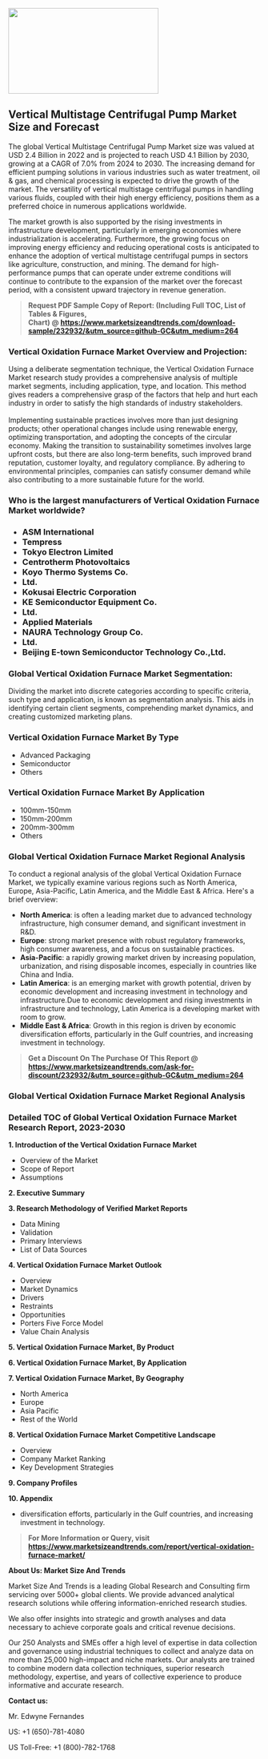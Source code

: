 <p><img class="alignnone size-medium wp-image-20088" src="https://ffe5etoiles.com/wp-content/uploads/2024/12/MST1-300x171.png" alt="" width="300" height="171" /></p><h2>Vertical Multistage Centrifugal Pump Market Size and Forecast</h2><p>The global Vertical Multistage Centrifugal Pump Market size was valued at USD 2.4 Billion in 2022 and is projected to reach USD 4.1 Billion by 2030, growing at a CAGR of 7.0% from 2024 to 2030. The increasing demand for efficient pumping solutions in various industries such as water treatment, oil & gas, and chemical processing is expected to drive the growth of the market. The versatility of vertical multistage centrifugal pumps in handling various fluids, coupled with their high energy efficiency, positions them as a preferred choice in numerous applications worldwide.</p><p>The market growth is also supported by the rising investments in infrastructure development, particularly in emerging economies where industrialization is accelerating. Furthermore, the growing focus on improving energy efficiency and reducing operational costs is anticipated to enhance the adoption of vertical multistage centrifugal pumps in sectors like agriculture, construction, and mining. The demand for high-performance pumps that can operate under extreme conditions will continue to contribute to the expansion of the market over the forecast period, with a consistent upward trajectory in revenue generation.</p></p><blockquote id="" class=""><strong>Request PDF Sample Copy of Report: (Including Full TOC, List of Tables &amp; Figures, Chart)&nbsp;@&nbsp;<strong><a href="https://www.marketsizeandtrends.com/download-sample/232932/&utm_source=github-GC&utm_medium=264" target="_blank">https://www.marketsizeandtrends.com/download-sample/232932/&utm_source=github-GC&utm_medium=264</a></strong></strong></blockquote><h3 id="" class="">Vertical Oxidation Furnace Market&nbsp;Overview and Projection:</h3><p id="" class="">Using a deliberate segmentation technique, the Vertical Oxidation Furnace Market research study provides a comprehensive analysis of multiple market segments, including application, type, and location. This method gives readers a comprehensive grasp of the factors that help and hurt each industry in order to satisfy the high standards of industry stakeholders. <br /> <br />Implementing sustainable practices involves more than just designing products; other operational changes include using renewable energy, optimizing transportation, and adopting the concepts of the circular economy. Making the transition to sustainability sometimes involves large upfront costs, but there are also long-term benefits, such improved brand reputation, customer loyalty, and regulatory compliance. By adhering to environmental principles, companies can satisfy consumer demand while also contributing to a more sustainable future for the world.</p><h3 id="" class="">Who is the largest manufacturers of&nbsp;Vertical Oxidation Furnace Market worldwide?</h3><h3 class=""><p><ul><li>ASM International </li><li> Tempress </li><li> Tokyo Electron Limited </li><li> Centrotherm Photovoltaics </li><li> Koyo Thermo Systems Co. </li><li> Ltd. </li><li> Kokusai Electric Corporation </li><li> KE Semiconductor Equipment Co. </li><li> Ltd. </li><li> Applied Materials </li><li> NAURA Technology Group Co. </li><li> Ltd. </li><li> Beijing E-town Semiconductor Technology Co.,Ltd.</li></ul></p></h3><h3 id="" class="">Global&nbsp;Vertical Oxidation Furnace Market Segmentation:</h3><p id="" class="">Dividing the market into discrete categories according to specific criteria, such type and application, is known as segmentation analysis. This aids in identifying certain client segments, comprehending market dynamics, and creating customized marketing plans.</p><h3 id="" class="">Vertical Oxidation Furnace Market&nbsp;By Type</h3><p><p><ul><li>Advanced Packaging</li><li> Semiconductor</li><li> Others</p></li></ul></p></p><h3 id="" class="">Vertical Oxidation Furnace Market&nbsp;By Application</h3><p class=""><p><ul><li>100mm-150mm</li><li> 150mm-200mm</li><li> 200mm-300mm</li><li> Others</li></ul></p></p><h3 id="" class="">Global Vertical Oxidation Furnace Market Regional Analysis</h3><p id="" class="">To conduct a regional analysis of the global Vertical Oxidation Furnace Market, we typically examine various regions such as North America, Europe, Asia-Pacific, Latin America, and the Middle East &amp; Africa. Here's a brief overview:</p><ul><li><strong>North America</strong>: is often a leading market due to advanced technology infrastructure, high consumer demand, and significant investment in R&amp;D.</li><li><strong>Europe</strong>: strong market presence with robust regulatory frameworks, high consumer awareness, and a focus on sustainable practices.</li><li><strong>Asia-Pacific</strong>: a rapidly growing market driven by increasing population, urbanization, and rising disposable incomes, especially in countries like China and India.</li><li><strong>Latin America</strong>: is an emerging market with growth potential, driven by economic development and increasing investment in technology and infrastructure.Due to economic development and rising investments in infrastructure and technology, Latin America is a developing market with room to grow.</li><li><strong>Middle East &amp; Africa</strong>: Growth in this region is driven by economic diversification efforts, particularly in the Gulf countries, and increasing investment in technology.</li></ul><blockquote id="" class=""><strong>Get a Discount On The Purchase Of This Report @ <strong><a href="https://www.marketsizeandtrends.com/ask-for-discount/232932/&utm_source=github-GC&utm_medium=264" target="_blank">https://www.marketsizeandtrends.com/ask-for-discount/232932/&utm_source=github-GC&utm_medium=264</a></strong></strong></blockquote><h3 id="" class="">Global Vertical Oxidation Furnace Market Regional Analysis</h3><h3 id="" class="">Detailed TOC of Global Vertical Oxidation Furnace Market Research Report, 2023-2030</h3><p id="" class=""><strong>1. Introduction of the Vertical Oxidation Furnace Market</strong></p><ul><li>Overview of the Market</li><li>Scope of Report</li><li>Assumptions</li></ul><p id="" class=""><strong>2. Executive Summary</strong></p><p id="" class=""><strong>3. Research Methodology of Verified Market Reports</strong></p><ul><li>Data Mining</li><li>Validation</li><li>Primary Interviews</li><li>List of Data Sources</li></ul><p id="" class=""><strong>4. Vertical Oxidation Furnace Market Outlook</strong></p><ul><li>Overview</li><li>Market Dynamics</li><li>Drivers</li><li>Restraints</li><li>Opportunities</li><li>Porters Five Force Model</li><li>Value Chain Analysis</li></ul><p id="" class=""><strong>5. Vertical Oxidation Furnace Market, By Product</strong></p><p id="" class=""><strong>6. Vertical Oxidation Furnace Market, By Application</strong></p><p id="" class=""><strong>7. Vertical Oxidation Furnace Market, By Geography</strong></p><ul><li>North America</li><li>Europe</li><li>Asia Pacific</li><li>Rest of the World</li></ul><p id="" class=""><strong>8. Vertical Oxidation Furnace Market Competitive Landscape</strong></p><ul><li>Overview</li><li>Company Market Ranking</li><li>Key Development Strategies</li></ul><p id="" class=""><strong>9. Company Profiles</strong></p><p id="" class=""><strong>10. Appendix</strong></p><ul><li>diversification efforts, particularly in the Gulf countries, and increasing investment in technology.</li></ul><blockquote id="" class=""><strong>For More Information or Query, visit <strong><strong><a href="https://www.marketsizeandtrends.com/report/vertical-oxidation-furnace-market/" target="_blank">https://www.marketsizeandtrends.com/report/vertical-oxidation-furnace-market/</a></strong></strong></strong></blockquote><p id="" class=""><strong>About Us: Market Size And Trends</strong></p><p id="" class="">Market Size And Trends is a leading Global Research and Consulting firm servicing over 5000+ global clients. We provide advanced analytical research solutions while offering information-enriched research studies.</p><p id="" class="">We also offer insights into strategic and growth analyses and data necessary to achieve corporate goals and critical revenue decisions.</p><p id="" class="">Our 250 Analysts and SMEs offer a high level of expertise in data collection and governance using industrial techniques to collect and analyze data on more than 25,000 high-impact and niche markets. Our analysts are trained to combine modern data collection techniques, superior research methodology, expertise, and years of collective experience to produce informative and accurate research.</p><p id="" class=""><strong>Contact us:</strong></p><p id="" class="">Mr. Edwyne Fernandes</p><p id="" class="">US: +1 (650)-781-4080</p><p id="" class="">US Toll-Free: +1 (800)-782-1768</p>
